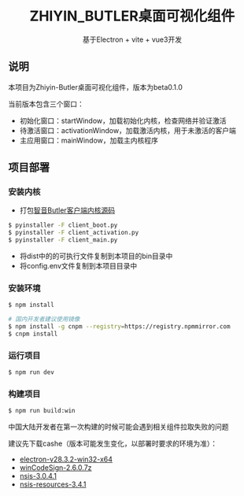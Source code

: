 <h1 align="center">ZHIYIN_BUTLER桌面可视化组件</h1>

<p align="center">基于Electron + vite + vue3开发</p>

## 说明

本项目为Zhiyin-Butler桌面可视化组件，版本为beta0.1.0

当前版本包含三个窗口：

- 初始化窗口：startWindow，加载初始化内核，检查网络并验证激活
- 待激活窗口：activationWindow，加载激活内核，用于未激活的客户端
- 主应用窗口：mainWindow，加载主内核程序

## 项目部署

### 安装内核

- 打包[智音Butler客户端内核源码](https://gitee.com/Jkerbin/zhiyin-butler-opensource/tree/master/Zhiyin-Client)
```bash
$ pyinstaller -F client_boot.py
$ pyinstaller -F client_activation.py
$ pyinstaller -F client_main.py
```
- 将dist中的的可执行文件复制到本项目的bin目录中
- 将config.env文件复制到本项目目录中

### 安装环境

```bash
$ npm install

# 国内开发者建议使用镜像
$ npm install -g cnpm --registry=https://registry.npmmirror.com
$ cnpm install
```

### 运行项目

```bash
$ npm run dev
```

### 构建项目

```bash
$ npm run build:win
```
中国大陆开发者在第一次构建的时候可能会遇到相关组件拉取失败的问题

建议先下载cashe（版本可能发生变化，以部署时要求的环境为准）：
- [electron-v28.3.2-win32-x64](https://github.com/electron/electron/releases/download/v28.3.2/electron-v28.3.2-win32-x64.zip)
- [winCodeSign-2.6.0.7z](https://github.com/electron-userland/electron-builder-binaries/releases/download/winCodeSign-2.6.0/winCodeSign-2.6.0.7z)
- [nsis-3.0.4.1](https://github.com/electron-userland/electron-builder-binaries/releases/download/nsis-3.0.4.1/nsis-3.0.4.1.7z)
- [nsis-resources-3.4.1](https://github.com/electron-userland/electron-builder-binaries/releases/download/nsis-resources-3.4.1/nsis-resources-3.4.1.7z)